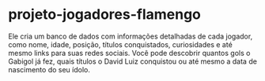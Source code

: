 # projeto-jogadores-flamengo
 Ele cria um banco de dados com informações detalhadas de cada jogador, como nome, idade, posição, títulos conquistados, curiosidades e até mesmo links para suas redes sociais.  Você pode descobrir quantos gols o Gabigol já fez, quais títulos o David Luiz conquistou ou até mesmo a data de nascimento do seu ídolo. 
